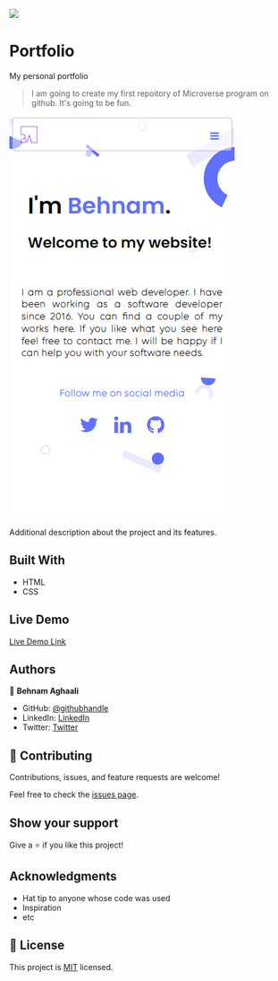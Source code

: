 ![](https://img.shields.io/badge/Microverse-blueviolet)

# Portfolio
My personal portfolio


> I am going to create my first repoitory of Microverse program on github. It's going to be fun.

![screenshot](Demo.png)

Additional description about the project and its features.

## Built With

- HTML
- CSS

## Live Demo

[Live Demo Link](https://behnam1369.github.io/Hello-Microverse/index.html)



## Authors

👤 **Behnam Aghaali**

- GitHub: [@githubhandle](https://github.com/Behnam1369)
- LinkedIn: [LinkedIn](https://www.linkedin.com/in/behnam-aghaali-62561375)
- Twitter: [Twitter](https://twitter.com/behnamagh1369)


## 🤝 Contributing

Contributions, issues, and feature requests are welcome!

Feel free to check the [issues page](../../issues/).

## Show your support

Give a ⭐️ if you like this project!

## Acknowledgments

- Hat tip to anyone whose code was used
- Inspiration
- etc

## 📝 License

This project is [MIT](./MIT.md) licensed.
